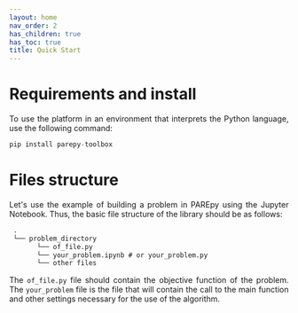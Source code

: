 ```yaml
---
layout: home
nav_order: 2
has_children: true
has_toc: true
title: Quick Start
---
```


<!--Don't delete this script-->
<script src = "https://polyfill.io/v3/polyfill.min.js?features=es6"></script>
<script id = "MathJax-script" async src="https://cdn.jsdelivr.net/npm/mathjax@3/es5/tex-mml-chtml.js"></script>
<!--Don't delete this script-->

<h1>Requirements and install</h1>

<p align="justify">To use the platform in an environment that interprets the Python language, use the following command:</p>

```python
pip install parepy-toolbox
```
<h1>Files structure</h1>

<p align="justify">Let's use the example of building a problem in PAREpy using the Jupyter Notebook. Thus, the basic file structure of the library should be as follows:</p>

```cmd
 .
 └── problem_directory
       └── of_file.py
       └── your_problem.ipynb # or your_problem.py
       └── other files
```
<p align="justify">The <code>of_file.py</code> file should contain the objective function of the problem. The <code>your_problem</code> file is the file that will contain the call to the main function and other settings necessary for the use of the algorithm.</p>

